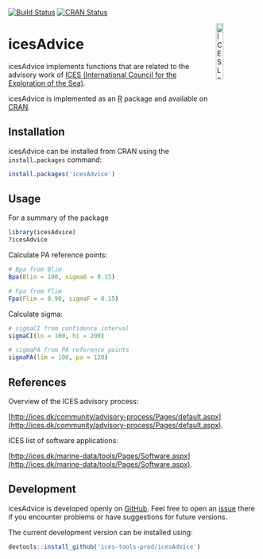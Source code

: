 [![Build Status](https://travis-ci.org/ices-tools-prod/icesAdvice.svg?branch=master)](https://travis-ci.org/ices-tools-prod/icesAdvice)
[![CRAN Status](http://www.r-pkg.org/badges/version/icesAdvice)](https://cran.r-project.org/package=icesAdvice)

[<img align="right" alt="ICES Logo" width="17%" height="17%" src="http://www.ices.dk/_layouts/15/1033/images/icesimg/iceslogo.png">](http://www.ices.dk/Pages/default.aspx)


icesAdvice
======

icesAdvice implements functions that are related to the advisory work of [ICES (International
Council for the Exploration of the Sea)](http://www.ices.dk/Pages/default.aspx).

icesAdvice is implemented as an [R](https://www.r-project.org) package and available on
[CRAN](https://cran.r-project.org/package=icesAdvice).



Installation
------------

icesAdvice can be installed from CRAN using the `install.packages` command:

```R
install.packages('icesAdvice')
```


Usage
-----

For a summary of the package
```R
library(icesAdvice)
?icesAdvice
```


Calculate PA reference points:

```R
# Bpa from Blim
Bpa(Blim = 100, sigmaB = 0.15)
```

```R
# Fpa from Flim
Fpa(Flim = 0.90, sigmaF = 0.15)
```

Calculate sigma:

```R
# sigmaCI from confidence interval
sigmaCI(lo = 100, hi = 200)
```

```R
# sigmaPA from PA reference points
sigmaPA(lim = 100, pa = 120)
```



References
----------

Overview of the ICES advisory process:

[http://ices.dk/community/advisory-process/Pages/default.aspx](http://ices.dk/community/advisory-process/Pages/default.aspx).

ICES list of software applications:

[http://ices.dk/marine-data/tools/Pages/Software.aspx](http://ices.dk/marine-data/tools/Pages/Software.aspx).


Development
-----------

icesAdvice is developed openly on [GitHub](https://github.com/ices-tools-prod/icesAdvice). 
Feel free to open an [issue](https://github.com/ices-tools-prod/icesAdvice/issues) there if you encounter problems or have suggestions for future versions.

The current development version can be installed using:

```R
devtools::install_github('ices-tools-prod/icesAdvice')
```
